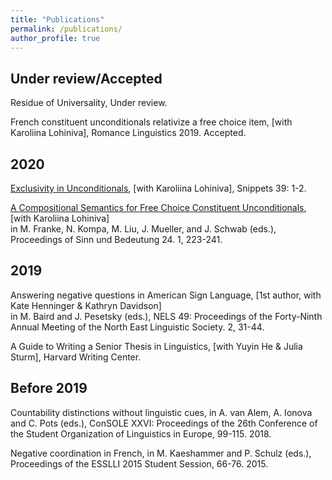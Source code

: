 ```yaml
---
title: "Publications"
permalink: /publications/
author_profile: true
---
```

## Under review/Accepted

Residue of Universality, Under review.

French constituent unconditionals relativize a free choice item, [with Karoliina Lohiniva], Romance Linguistics 2019. Accepted.


## 2020

[Exclusivity in Unconditionals](https://www.ledonline.it/snippets/allegati/snippets39001.pdf), [with Karoliina Lohiniva], Snippets 39: 1-2. 

[A Compositional Semantics for Free Choice Constituent Unconditionals](https://semanticsarchive.net/Archive/jI3N2NlY/gonzalez_lohiniva_sub.pdf), [with Karoliina Lohiniva]\
in M. Franke, N. Kompa, M. Liu, J. Mueller, and J. Schwab (eds.), Proceedings of Sinn und Bedeutung 24. 1,
223-241.

## 2019

Answering negative questions in American Sign Language, [1st author, with Kate Henninger & Kathryn Davidson]\
in M. Baird and J. Pesetsky (eds.), NELS 49: Proceedings of the Forty-Ninth Annual Meeting of the North East
Linguistic Society. 2, 31-44.

A Guide to Writing a Senior Thesis in Linguistics, [with Yuyin He & Julia Sturm], Harvard Writing Center.


## Before 2019

Countability distinctions without linguistic cues, in A. van Alem, A. Ionova and C. Pots (eds.), ConSOLE XXVI: Proceedings of the 26th Conference of the Student
Organization of Linguistics in Europe, 99-115. 2018.

Negative coordination in French,
in M. Kaeshammer and P. Schulz (eds.), Proceedings of the ESSLLI 2015 Student Session, 66-76. 2015.


